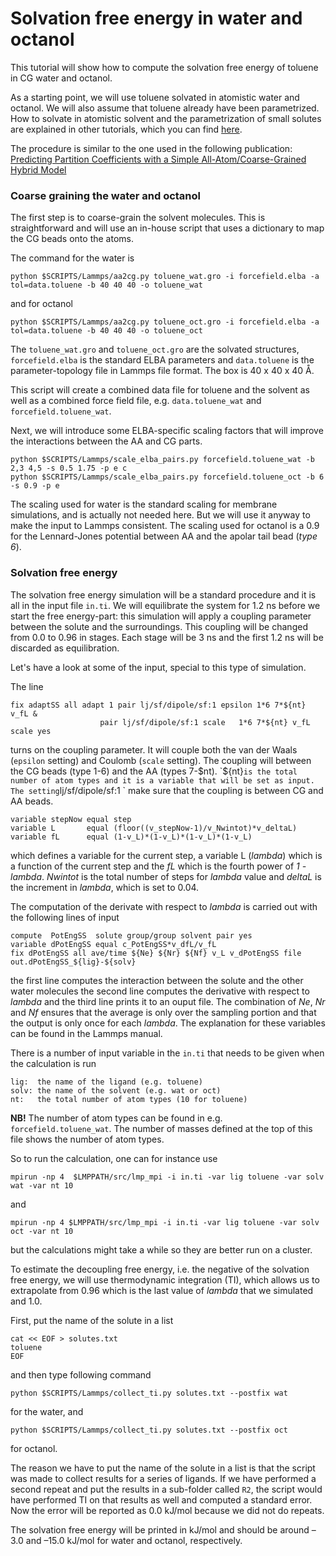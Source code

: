 # Solvation free energy in water and octanol

This tutorial will show how to compute the solvation free energy of toluene in CG water and octanol.

As a starting point, we will use toluene solvated in atomistic water and octanol. We will also assume that toluene already have been parametrized. How to solvate in atomistic solvent and the parametrization of small solutes are explained in other tutorials, which you can find [here](https://github.com/SGenheden/Tutorials/).


The procedure is similar to the one used in the following publication:
    [Predicting Partition Coefficients with a Simple All-Atom/Coarse-Grained Hybrid Model](http://dx.doi.org/10.1021/acs.jctc.5b00963)

### Coarse graining the water and octanol

The first step is to coarse-grain the solvent molecules. This is straightforward and will use an in-house script that uses a dictionary to map the CG beads onto the atoms.

The command for the water is

    python $SCRIPTS/Lammps/aa2cg.py toluene_wat.gro -i forcefield.elba -a tol=data.toluene -b 40 40 40 -o toluene_wat

and for octanol

    python $SCRIPTS/Lammps/aa2cg.py toluene_oct.gro -i forcefield.elba -a tol=data.toluene -b 40 40 40 -o toluene_oct

The `toluene_wat.gro` and `toluene_oct.gro` are the solvated structures, `forcefield.elba` is the standard ELBA parameters and `data.toluene` is the parameter-topology file in Lammps file format. The box is 40 x 40 x 40 Å.

This script will create a combined data file for toluene and the solvent as well as a combined force field file, e.g. `data.toluene_wat` and `forcefield.toluene_wat`.

Next, we will introduce some ELBA-specific scaling factors that will improve the interactions between the AA and CG parts.

    python $SCRIPTS/Lammps/scale_elba_pairs.py forcefield.toluene_wat -b 2,3 4,5 -s 0.5 1.75 -p e c
    python $SCRIPTS/Lammps/scale_elba_pairs.py forcefield.toluene_oct -b 6 -s 0.9 -p e

The scaling used for water is the standard scaling for membrane simulations, and is actually not needed here. But we will use it anyway to make the input to Lammps consistent. The scaling used for octanol is a 0.9 for the Lennard-Jones potential between AA and the apolar tail bead (_type 6_).

### Solvation free energy

The solvation free energy simulation will be a standard procedure and it is all in the input file `in.ti`. We will equilibrate the system for 1.2 ns before we start the free energy-part: this simulation will apply a coupling parameter between the solute and the surroundings. This coupling will be changed from 0.0 to 0.96 in stages. Each stage will be 3 ns and the first 1.2 ns will be discarded as equilibration.

Let's have a look at some of the input, special to this type of simulation.

The line

    fix adaptSS all adapt 1 pair lj/sf/dipole/sf:1 epsilon 1*6 7*${nt} v_fL &
                        pair lj/sf/dipole/sf:1 scale   1*6 7*${nt} v_fL scale yes

turns on the coupling parameter. It will couple both the van der Waals (`epsilon` setting) and Coulomb (`scale` setting). The coupling will between the CG beads (type 1-6) and the AA (types 7-$nt). `${nt}` is the total number of atom types and it is a variable that will be set as input. The setting `lj/sf/dipole/sf:1 ` make sure that the coupling is between CG and AA beads.


    variable stepNow equal step
    variable L       equal (floor((v_stepNow-1)/v_Nwintot)*v_deltaL)
    variable fL      equal (1-v_L)*(1-v_L)*(1-v_L)*(1-v_L)

which defines a variable for the current step, a variable L (*lambda*) which is a function of the current step and the *fL* which is the fourth power of *1 - lambda*. *Nwintot* is the total number of steps for *lambda* value and *deltaL* is the increment in *lambda*, which is set to 0.04.

The computation of the derivate with respect to *lambda* is carried out with the following lines of input

    compute  PotEngSS  solute group/group solvent pair yes
    variable dPotEngSS equal c_PotEngSS*v_dfL/v_fL
    fix dPotEngSS all ave/time ${Ne} ${Nr} ${Nf} v_L v_dPotEngSS file out.dPotEngSS_${lig}-${solv}

the first line computes the interaction between the solute and the other water molecules the second line computes the derivative with respect to *lambda* and the third line prints it to an ouput file. The combination of *Ne*, *Nr* and *Nf* ensures that the average is only over the sampling portion and that the output is only once for each *lambda*. The explanation for these variables can be found in the Lammps manual.

There is a number of input variable in the `in.ti` that needs to be given when the calculation is run

    lig:  the name of the ligand (e.g. toluene)
    solv: the name of the solvent (e.g. wat or oct)
    nt:   the total number of atom types (10 for toluene)    

**NB!** The number of atom types can be found in e.g. `forcefield.toluene_wat`. The number of masses defined at the top of this file shows the number of atom types.

So to run the calculation, one can for instance use

    mpirun -np 4  $LMPPATH/src/lmp_mpi -i in.ti -var lig toluene -var solv wat -var nt 10

and

    mpirun -np 4 $LMPPATH/src/lmp_mpi -i in.ti -var lig toluene -var solv oct -var nt 10

but the calculations might take a while so they are better run on a cluster.

To estimate the decoupling free energy, i.e. the negative of the solvation free energy, we will use thermodynamic integration (TI), which allows us to extrapolate from 0.96 which is the last value of *lambda* that we simulated and 1.0.

First, put the name of the solute in a list

    cat << EOF > solutes.txt
    toluene
    EOF

and then type following command

    python $SCRIPTS/Lammps/collect_ti.py solutes.txt --postfix wat

for the water, and

    python $SCRIPTS/Lammps/collect_ti.py solutes.txt --postfix oct

for octanol.

The reason we have to put the name of the solute in a list is that the script was made to collect results for a series of ligands. If we have performed a second repeat and put the results in a sub-folder called `R2`, the script would have performed TI on that results as well and computed a standard error. Now the error will be reported as 0.0 kJ/mol because we did not do repeats.

The solvation free energy will be printed in kJ/mol and should be around –3.0 and –15.0 kJ/mol for water and octanol, respectively.
